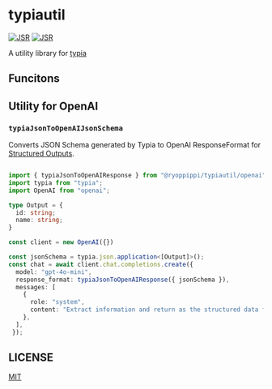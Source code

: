 # typiautil

[![JSR](https://jsr.io/badges/@ryoppippi/typiautil)](https://jsr.io/@ryoppippi/typiautil)
[![JSR](https://jsr.io/badges/@ryoppippi/typiautil)](https://jsr.io/@ryoppippi/typiautil)

A utility library for [typia](https://typia.io/)

## Funcitons 

## Utility for OpenAI

### `typiaJsonToOpenAIJsonSchema`

Converts JSON Schema generated by Typia to OpenAI ResponseFormat for [Structured Outputs](https://platform.openai.com/docs/guides/structured-outputs).


```ts

import { typiaJsonToOpenAIResponse } from "@ryoppippi/typiautil/openai";
import typia from "typia";
import OpenAI from "openai";

type Output = {
  id: string;
  name: string;
}

const client = new OpenAI({})

const jsonSchema = typia.json.application<[Output]>();
const chat = await client.chat.completions.create({
  model: "gpt-4o-mini",
  response_format: typiaJsonToOpenAIResponse({ jsonSchema }),
  messages: [
    {
      role: "system",
      content: "Extract information and return as the structured data following schema",
    },
  ],
 });
```

## LICENSE

[MIT](./LICENSE)

